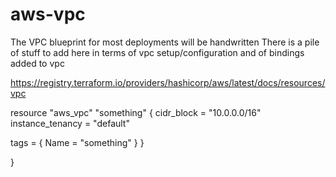 # aws-vpc
The VPC blueprint for most deployments will be handwritten There is a pile of stuff to add here in terms of vpc setup/configuration and of bindings added to vpc

https://registry.terraform.io/providers/hashicorp/aws/latest/docs/resources/vpc

resource "aws_vpc" "something" {
  cidr_block       = "10.0.0.0/16"
  instance_tenancy = "default"

  tags = {
    Name = "something"
  }
}


}
